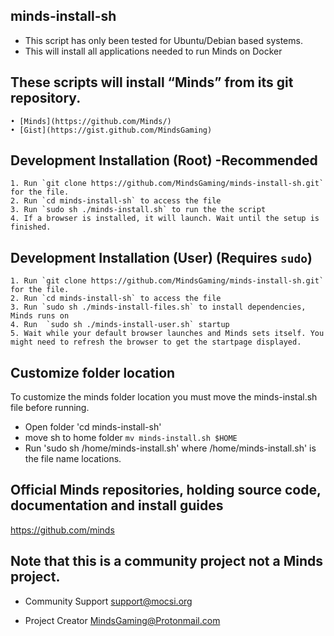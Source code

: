 ## minds-install-sh
- This script has only been tested for Ubuntu/Debian based systems.
- This will install all applications needed to run Minds on Docker

## These scripts will install “Minds” from its git repository.

    • [Minds](https://github.com/Minds/)  
    • [Gist](https://gist.github.com/MindsGaming) 

## Development Installation (Root) -Recommended

    1. Run `git clone https://github.com/MindsGaming/minds-install-sh.git` for the file. 
    2. Run `cd minds-install-sh` to access the file 
    3. Run `sudo sh ./minds-install.sh` to run the the script 
    4. If a browser is installed, it will launch. Wait until the setup is finished.

## Development Installation (User) (Requires `sudo`)

    1. Run `git clone https://github.com/MindsGaming/minds-install-sh.git` for the file. 
    2. Run `cd minds-install-sh` to access the file 
    3. Run `sudo sh ./minds-install-files.sh` to install dependencies, Minds runs on 
    4. Run  `sudo sh ./minds-install-user.sh` startup
    5. Wait while your default browser launches and Minds sets itself. You might need to refresh the browser to get the startpage displayed.
          
  ## Customize folder location 
  
To customize the minds folder location you must move the minds-instal.sh file before running.

- Open folder 'cd minds-install-sh'
- move sh to home folder `mv minds-install.sh $HOME`
- Run 'sudo sh /home/minds-install.sh' where /home/minds-install.sh' is the file name locations.

## Official Minds repositories, holding source code, documentation and install guides

https://github.com/minds


## Note that this is a community project not a Minds project.

- Community Support
support@mocsi.org

- Project Creator 
MindsGaming@Protonmail.com


